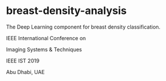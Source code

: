 # breast-density-analysis
The Deep Learning component for breast density classification.



IEEE International Conference on 

Imaging Systems & Techniques



IEEE IST 2019

Abu Dhabi, UAE
